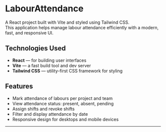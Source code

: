 # LabourAttendance

A React project built with Vite and styled using Tailwind CSS.  
This application helps manage labour attendance efficiently with a modern, fast, and responsive UI.

## Technologies Used

- **React** — for building user interfaces  
- **Vite** — a fast build tool and dev server  
- **Tailwind CSS** — utility-first CSS framework for styling  

## Features

- Mark attendance of labours per project and team  
- View attendance status: present, absent, pending  
- Assign shifts and revoke shifts  
- Filter and display attendance by date  
- Responsive design for desktops and mobile devices  

---

